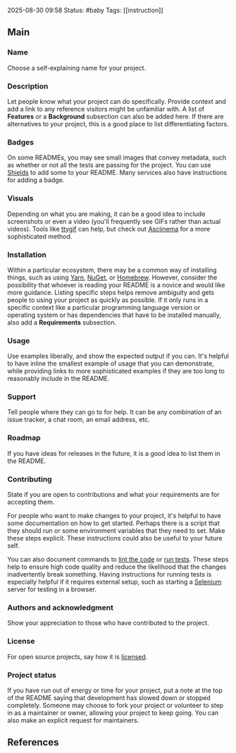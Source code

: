 2025-08-30 09:58
Status: #baby
Tags: [[instruction]]
## Main

### Name

Choose a self-explaining name for your project.

### [](https://www.makeareadme.com/#description)Description

Let people know what your project can do specifically. Provide context and add a link to any reference visitors might be unfamiliar with. A list of **Features** or a **Background** subsection can also be added here. If there are alternatives to your project, this is a good place to list differentiating factors.

### [](https://www.makeareadme.com/#badges)Badges

On some READMEs, you may see small images that convey metadata, such as whether or not all the tests are passing for the project. You can use [Shields](http://shields.io/) to add some to your README. Many services also have instructions for adding a badge.

### [](https://www.makeareadme.com/#visuals)Visuals

Depending on what you are making, it can be a good idea to include screenshots or even a video (you'll frequently see GIFs rather than actual videos). Tools like [ttygif](https://github.com/icholy/ttygif) can help, but check out [Asciinema](https://asciinema.org/) for a more sophisticated method.

### [](https://www.makeareadme.com/#installation-1)Installation

Within a particular ecosystem, there may be a common way of installing things, such as using [Yarn](https://yarnpkg.com/), [NuGet](https://www.nuget.org/), or [Homebrew](https://brew.sh/). However, consider the possibility that whoever is reading your README is a novice and would like more guidance. Listing specific steps helps remove ambiguity and gets people to using your project as quickly as possible. If it only runs in a specific context like a particular programming language version or operating system or has dependencies that have to be installed manually, also add a **Requirements** subsection.

### [](https://www.makeareadme.com/#usage-1)Usage

Use examples liberally, and show the expected output if you can. It's helpful to have inline the smallest example of usage that you can demonstrate, while providing links to more sophisticated examples if they are too long to reasonably include in the README.

### [](https://www.makeareadme.com/#support)Support

Tell people where they can go to for help. It can be any combination of an issue tracker, a chat room, an email address, etc.

### [](https://www.makeareadme.com/#roadmap)Roadmap

If you have ideas for releases in the future, it is a good idea to list them in the README.

### [](https://www.makeareadme.com/#contributing-1)Contributing

State if you are open to contributions and what your requirements are for accepting them.

For people who want to make changes to your project, it's helpful to have some documentation on how to get started. Perhaps there is a script that they should run or some environment variables that they need to set. Make these steps explicit. These instructions could also be useful to your future self.

You can also document commands to [lint the code](https://stackoverflow.com/questions/8503559/what-is-linting) or [run tests](https://en.wikipedia.org/wiki/Test_automation). These steps help to ensure high code quality and reduce the likelihood that the changes inadvertently break something. Having instructions for running tests is especially helpful if it requires external setup, such as starting a [Selenium](http://www.seleniumhq.org/) server for testing in a browser.

### [](https://www.makeareadme.com/#authors-and-acknowledgment)Authors and acknowledgment

Show your appreciation to those who have contributed to the project.

### [](https://www.makeareadme.com/#license-1)License

For open source projects, say how it is [licensed](https://www.makeareadme.com/#license-1).

### [](https://www.makeareadme.com/#project-status)Project status

If you have run out of energy or time for your project, put a note at the top of the README saying that development has slowed down or stopped completely. Someone may choose to fork your project or volunteer to step in as a maintainer or owner, allowing your project to keep going. You can also make an explicit request for maintainers.

## References
